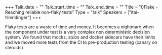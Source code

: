 +++
Talk_date = ""
Talk_start_time = ""
Talk_end_time = ""
Title = "0Flake - Reaching reliable non-flaky tests"
Type = "talk"
Speakers = ["itai-friendinger"]
+++

Flaky tests are a waste of time and money. It becomes a nightmare when the component under test is a very complex non deterministic decision system. We found that mocks, stubs and docker sidecars have their limits and we moved more tests from the CI to pre-production testing (canary on steroids)

